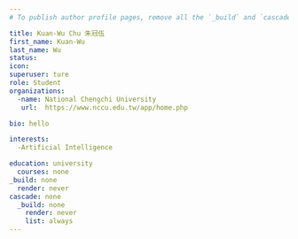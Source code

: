 ```yaml
---
# To publish author profile pages, remove all the `_build` and `cascade` settings below.

title: Kuan-Wu Chu 朱冠伍
first_name: Kuan-Wu
last_name: Wu
status:
icon:
superuser: ture
role: Student
organizations: 
  -name: National Chengchi University
   url:  https://www.nccu.edu.tw/app/home.php

bio: hello

interests:
  -Artificial Intelligence

education: university
  courses: none
_build: none 
  render: never
cascade: none 
  _build: none 
    render: never
    list: always
---
```

